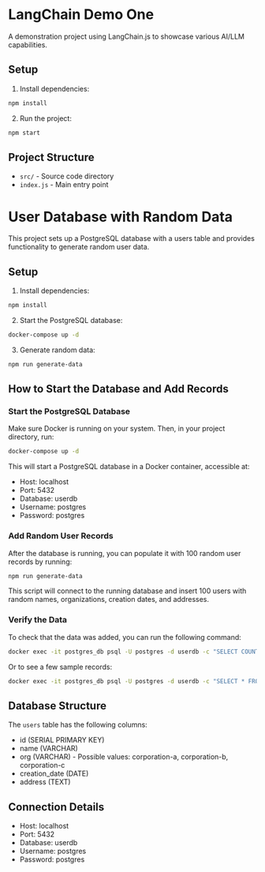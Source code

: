 # LangChain Demo One

A demonstration project using LangChain.js to showcase various AI/LLM capabilities.

## Setup

1. Install dependencies:
```bash
npm install
```

2. Run the project:
```bash
npm start
```

## Project Structure

- `src/` - Source code directory
- `index.js` - Main entry point 

# User Database with Random Data

This project sets up a PostgreSQL database with a users table and provides functionality to generate random user data.

## Setup

1. Install dependencies:
```bash
npm install
```

2. Start the PostgreSQL database:
```bash
docker-compose up -d
```

3. Generate random data:
```bash
npm run generate-data
```

## How to Start the Database and Add Records

### Start the PostgreSQL Database
Make sure Docker is running on your system. Then, in your project directory, run:

```bash
docker-compose up -d
```
This will start a PostgreSQL database in a Docker container, accessible at:
- Host: localhost
- Port: 5432
- Database: userdb
- Username: postgres
- Password: postgres

### Add Random User Records
After the database is running, you can populate it with 100 random user records by running:

```bash
npm run generate-data
```
This script will connect to the running database and insert 100 users with random names, organizations, creation dates, and addresses.

### Verify the Data
To check that the data was added, you can run the following command:

```bash
docker exec -it postgres_db psql -U postgres -d userdb -c "SELECT COUNT(*) FROM users;"
```
Or to see a few sample records:
```bash
docker exec -it postgres_db psql -U postgres -d userdb -c "SELECT * FROM users LIMIT 5;"
```

## Database Structure

The `users` table has the following columns:
- id (SERIAL PRIMARY KEY)
- name (VARCHAR)
- org (VARCHAR) - Possible values: corporation-a, corporation-b, corporation-c
- creation_date (DATE)
- address (TEXT)

## Connection Details

- Host: localhost
- Port: 5432
- Database: userdb
- Username: postgres
- Password: postgres 